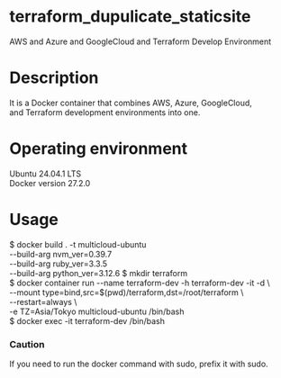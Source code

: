 # terraform_dupulicate_staticsite  
AWS and Azure and GoogleCloud and Terraform Develop Environment  
  
# Description  
It is a Docker container that combines AWS, Azure, GoogleCloud,   
and Terraform development environments into one.  

# Operating environment  
Ubuntu 24.04.1 LTS  
Docker version 27.2.0  

# Usage  
$ docker build . -t multicloud-ubuntu \
--build-arg nvm_ver=0.39.7 \
--build-arg ruby_ver=3.3.5 \
--build-arg python_ver=3.12.6
$ mkdir terraform  
$ docker container run --name terraform-dev -h terraform-dev -it -d \  
 --mount type=bind,src=$(pwd)/terraform,dst=/root/terraform \  
 --restart=always \  
 -e TZ=Asia/Tokyo multicloud-ubuntu /bin/bash  
$ docker exec -it terraform-dev /bin/bash  

### Caution  
If you need to run the docker command with sudo, prefix it with sudo.
